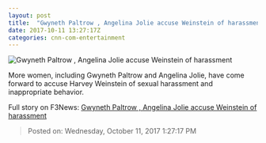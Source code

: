```yaml
---
layout: post
title:  "Gwyneth Paltrow , Angelina Jolie accuse Weinstein of harassment"
date: 2017-10-11 13:27:17Z
categories: cnn-com-entertainment
---
```


![Gwyneth Paltrow , Angelina Jolie accuse Weinstein of harassment](http://i2.cdn.cnn.com/cnnnext/dam/assets/171010112630-gwyneth-paltrow-super-tease.jpg)

More women, including Gwyneth Paltrow and Angelina Jolie, have come forward to accuse Harvey Weinstein of sexual harassment and inappropriate behavior.


Full story on F3News: [Gwyneth Paltrow , Angelina Jolie accuse Weinstein of harassment](http://www.f3nws.com/n/yAGYFD)

> Posted on: Wednesday, October 11, 2017 1:27:17 PM
